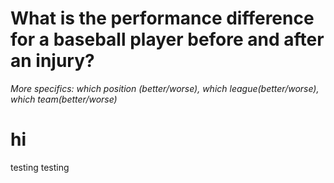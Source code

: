 # What is the performance difference for a baseball player before and after an injury?
_More specifics: which position (better/worse), which league(better/worse), which team(better/worse)_

# hi 
testing testing 
